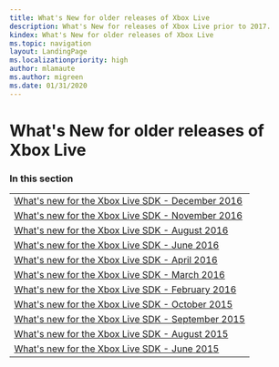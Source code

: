 ```yaml
---
title: What's New for older releases of Xbox Live
description: What's New for releases of Xbox Live prior to 2017.
kindex: What's New for older releases of Xbox Live
ms.topic: navigation
layout: LandingPage
ms.localizationpriority: high
author: mlamaute
ms.author: migreen
ms.date: 01/31/2020
---
```


# What's New for older releases of Xbox Live


### In this section

|     |
| --- |
| [What's new for the Xbox Live SDK - December 2016](live-whats-new-1612.md) |
| [What's new for the Xbox Live SDK - November 2016](live-whats-new-1611.md) |
| [What's new for the Xbox Live SDK - August 2016](live-whats-new-1608.md) |
| [What's new for the Xbox Live SDK - June 2016](live-whats-new-1606.md) |
| [What's new for the Xbox Live SDK - April 2016](live-whats-new-1604.md) |
| [What's new for the Xbox Live SDK - March 2016](live-whats-new-1603.md) |
| [What's new for the Xbox Live SDK - February 2016](live-whats-new-1602.md) |
| [What's new for the Xbox Live SDK - October 2015](live-whats-new-1510.md) |
| [What's new for the Xbox Live SDK - September 2015](live-whats-new-1509.md) |
| [What's new for the Xbox Live SDK - August 2015](live-whats-new-1508.md) |
| [What's new for the Xbox Live SDK - June 2015](live-whats-new-1506.md) |
